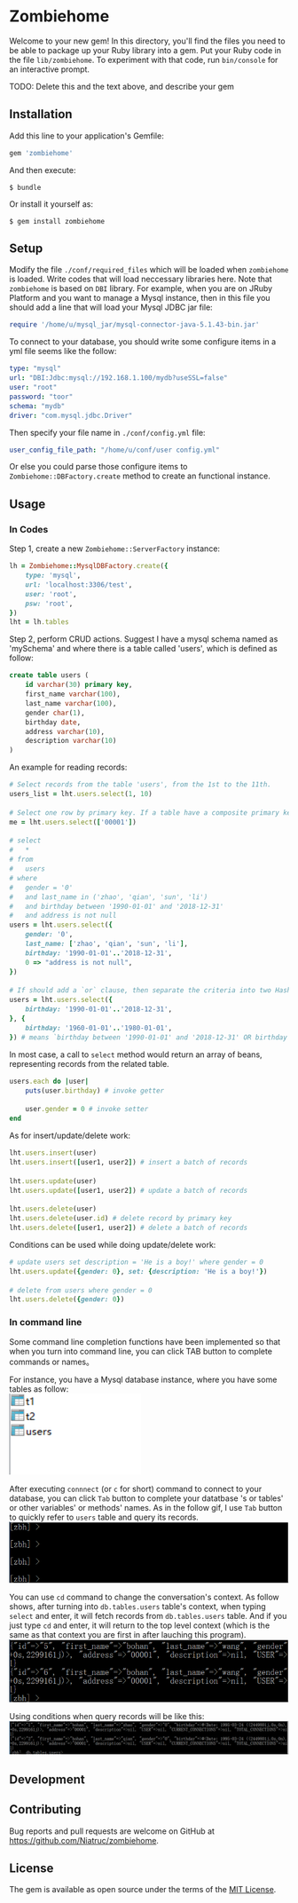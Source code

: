 # Zombiehome

Welcome to your new gem! In this directory, you'll find the files you need to be able to package up your Ruby library into a gem. Put your Ruby code in the file `lib/zombiehome`. To experiment with that code, run `bin/console` for an interactive prompt.

TODO: Delete this and the text above, and describe your gem

## Installation

Add this line to your application's Gemfile:

```ruby
gem 'zombiehome'
```

And then execute:

    $ bundle

Or install it yourself as:

    $ gem install zombiehome

## Setup
Modify the file `./conf/required_files` which will be loaded when `zombiehome` is loaded. Write codes that will load neccessary libraries here. Note that `zombiehome` is based on `DBI` library. For example, when you are on JRuby Platform and you want to manage a Mysql instance, then in this file you should add a line that will load your Mysql JDBC jar file:
```ruby
require '/home/u/mysql_jar/mysql-connector-java-5.1.43-bin.jar'
```

To connect to your database, you should write some configure items in a yml file seems like the follow:
```yml
type: "mysql"
url: "DBI:Jdbc:mysql://192.168.1.100/mydb?useSSL=false"
user: "root"
password: "toor"
schema: "mydb"
driver: "com.mysql.jdbc.Driver"
```
Then specify your file name in `./conf/config.yml` file:
```yml
user_config_file_path: "/home/u/conf/user config.yml"
```

Or else you could parse those configure items to `Zombiehome::DBFactory.create` method to create an functional instance.

## Usage
### In Codes
Step 1, create a new `Zombiehome::ServerFactory` instance:
```ruby
lh = Zombiehome::MysqlDBFactory.create({
	type: 'mysql',
	url: 'localhost:3306/test',
	user: 'root',
	psw: 'root',
})
lht = lh.tables
```

Step 2, perform CRUD actions. Suggest I have a mysql schema named as 'mySchema' and where there is a table called 'users', which is defined as follow:
```sql
create table users (
	id varchar(30) primary key,
	first_name varchar(100),
	last_name varchar(100),
	gender char(1),
	birthday date,
	address varchar(10),
	description varchar(10)
)
```
An example for reading records:
```ruby
# Select records from the table 'users', from the 1st to the 11th.
users_list = lht.users.select(1, 10)

# Select one row by primary key. If a table have a composite primary key, put the pk value into an array in the order of how they are written when creating the table, and then pass the array to the follow method.
me = lht.users.select(['00001'])

# select 
# 	* 
# from 
# 	users 
# where 
# 	gender = '0' 
# 	and last_name in ('zhao', 'qian', 'sun', 'li')
# 	and birthday between '1990-01-01' and '2018-12-31'
# 	and address is not null
users = lht.users.select({
	gender: '0', 
	last_name: ['zhao', 'qian', 'sun', 'li'],
	birthday: '1990-01-01'..'2018-12-31',
	0 => "address is not null",
})

# If should add a `or` clause, then separate the criteria into two Hash instances
users = lht.users.select({
	birthday: '1990-01-01'..'2018-12-31',
}, {
	birthday: '1960-01-01'..'1980-01-01',
}) # means `birthday between '1990-01-01' and '2018-12-31' OR birthday between '1960-01-01' and '1980-01-01'`

```

In most case, a call to `select` method would return an array of beans, representing records from the related table.
```ruby
users.each do |user|
	puts(user.birthday) # invoke getter

	user.gender = 0 # invoke setter
end
```

As for insert/update/delete work:
```ruby
lht.users.insert(user)
lht.users.insert([user1, user2]) # insert a batch of records

lht.users.update(user)
lht.users.update([user1, user2]) # update a batch of records

lht.users.delete(user)
lht.users.delete(user.id) # delete record by primary key
lht.users.delete([user1, user2]) # delete a batch of records
```

Conditions can be used while doing update/delete work:
```ruby
# update users set description = 'He is a boy!' where gender = 0
lht.users.update({gender: 0}, set: {description: 'He is a boy!'})

# delete from users where gender = 0
lht.users.delete({gender: 0})
```
### In command line
Some command line completion functions have been implemented so that when you turn into command line, you can click TAB button to complete commands or names。

For instance, you have a Mysql database instance, where you have some tables as follow:  
![image](https://github.com/Niatruc/zombiehome/blob/master/pic/tables.jpg)

After executing `connnect` (or `c` for short) command to connect to your database, you can click `Tab` button to complete your datatbase 's or tables' or other variables' or methods' names. As in the follow gif, I use `Tab` button to quickly refer to `users` table and query its records.
![image](https://github.com/Niatruc/zombiehome/blob/master/pic/completion1.gif)

You can use `cd` command to change the conversation's context. As follow shows, after turning into `db.tables.users` table's context, when typing `select` and enter, it will fetch records from `db.tables.users` table. And if you just type `cd` and enter, it will return to the top level context (which is the same as that context you are first in after lauching this program).
![image](https://github.com/Niatruc/zombiehome/blob/master/pic/completion2.gif)

Using conditions when query records will be like this:  
![image](https://github.com/Niatruc/zombiehome/blob/master/pic/condition1.gif)

## Development


## Contributing

Bug reports and pull requests are welcome on GitHub at https://github.com/Niatruc/zombiehome.

## License

The gem is available as open source under the terms of the [MIT License](https://opensource.org/licenses/MIT).
